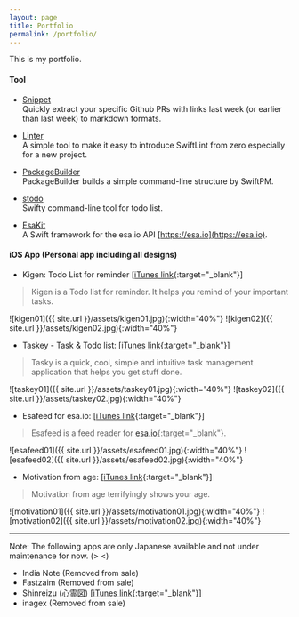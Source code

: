 ```yaml
---
layout: page
title: Portfolio
permalink: /portfolio/
---
```


This is my portfolio.

#### Tool

- [Snippet](https://github.com/pixyzehn/Snippet)  
Quickly extract your specific Github PRs with links last week (or earlier than last week) to markdown formats.

- [Linter](https://github.com/pixyzehn/Linter)  
A simple tool to make it easy to introduce SwiftLint from zero especially for a new project.

- [PackageBuilder](https://github.com/pixyzehn/PackageBuilder)  
PackageBuilder builds a simple command-line structure by SwiftPM.

- [stodo](https://github.com/pixyzehn/stodo)  
Swifty command-line tool for todo list.

- [EsaKit](https://github.com/pixyzehn/EsaKit)  
A Swift framework for the esa.io API [https://esa.io](https://esa.io).

#### iOS App (Personal app including all designs)

- Kigen: Todo List for reminder [[iTunes link](https://itunes.apple.com/us/app/kigen-todo-list-for-reminder/id1198205732?l=en&mt=8){:target="_blank"}]

> Kigen is a Todo list for reminder. It helps you remind of your important tasks.

![kigen01]({{ site.url }}/assets/kigen01.jpg){:width="40%"}
![kigen02]({{ site.url }}/assets/kigen02.jpg){:width="40%"}

- Taskey - Task & Todo list: [[iTunes link](https://itunes.apple.com/us/app/taskey-tasuku-guan-li-todorisuto/id1063089003?ls=1&mt=8){:target="_blank"}]

> Tasky is a quick, cool, simple and intuitive task management application that helps you get stuff done.

![taskey01]({{ site.url }}/assets/taskey01.jpg){:width="40%"}
![taskey02]({{ site.url }}/assets/taskey02.jpg){:width="40%"}

- Esafeed for esa.io: [[iTunes link](https://itunes.apple.com/us/app/esafeed-for-esa.io/id1111901482?ls=1&mt=8){:target="_blank"}]

> Esafeed is a feed reader for [esa.io](https://esa.io/){:target="_blank"}.

![esafeed01]({{ site.url }}/assets/esafeed01.jpg){:width="40%"}
![esafeed02]({{ site.url }}/assets/esafeed02.jpg){:width="40%"}

- Motivation from age: [[iTunes link](https://itunes.apple.com/us/app/motivation-from-age/id1028896399?ls=1&mt=8){:target="_blank"}]

> Motivation from age terrifyingly shows your age.

![motivation01]({{ site.url }}/assets/motivation01.jpg){:width="40%"}
![motivation02]({{ site.url }}/assets/motivation02.jpg){:width="40%"}

---

Note: The following apps are only Japanese available and not under maintenance for now. (> <)

- India Note (Removed from sale)
- Fastzaim (Removed from sale)
- Shinreizu (心霊図) [[iTunes link](https://itunes.apple.com/us/app/xin-ling-tu/id574730808?ls=1&mt=8){:target="_blank"}]
- inagex (Removed from sale)
